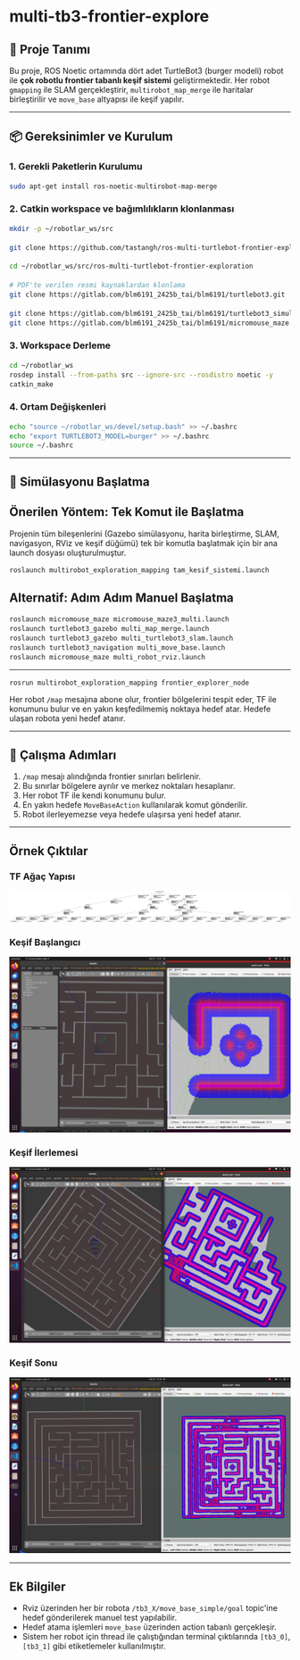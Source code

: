 # multi-tb3-frontier-explore

## 📘 Proje Tanımı

Bu proje, ROS Noetic ortamında dört adet TurtleBot3 (burger modeli) robot ile **çok robotlu frontier tabanlı keşif sistemi** geliştirmektedir. Her robot `gmapping` ile SLAM gerçekleştirir, `multirobot_map_merge` ile haritalar birleştirilir ve `move_base` altyapısı ile keşif yapılır.

---

## 📦 Gereksinimler ve Kurulum

### 1. Gerekli Paketlerin Kurulumu

```bash
sudo apt-get install ros-noetic-multirobot-map-merge
```

### 2. Catkin workspace ve bağımlılıkların klonlanması

```bash
mkdir -p ~/robotlar_ws/src

git clone https://github.com/tastangh/ros-multi-turtlebot-frontier-exploration.git

cd ~/robotlar_ws/src/ros-multi-turtlebot-frontier-exploration

# PDF'te verilen resmi kaynaklardan klonlama
git clone https://gitlab.com/blm6191_2425b_tai/blm6191/turtlebot3.git

git clone https://gitlab.com/blm6191_2425b_tai/blm6191/turtlebot3_simulations.git
git clone https://gitlab.com/blm6191_2425b_tai/blm6191/micromouse_maze.git
```

### 3. Workspace Derleme

```bash
cd ~/robotlar_ws
rosdep install --from-paths src --ignore-src --rosdistro noetic -y
catkin_make
```

### 4. Ortam Değişkenleri

```bash
echo "source ~/robotlar_ws/devel/setup.bash" >> ~/.bashrc
echo "export TURTLEBOT3_MODEL=burger" >> ~/.bashrc
source ~/.bashrc
```

---

## 🚀 Simülasyonu Başlatma

## Önerilen Yöntem: Tek Komut ile Başlatma

Projenin tüm bileşenlerini (Gazebo simülasyonu, harita birleştirme, SLAM, navigasyon, RViz ve keşif düğümü) tek bir komutla başlatmak için bir ana launch dosyası oluşturulmuştur.

```bash
roslaunch multirobot_exploration_mapping tam_kesif_sistemi.launch
```

## Alternatif: Adım Adım Manuel Başlatma

```bash
roslaunch micromouse_maze micromouse_maze3_multi.launch
roslaunch turtlebot3_gazebo multi_map_merge.launch
roslaunch turtlebot3_gazebo multi_turtlebot3_slam.launch
roslaunch turtlebot3_navigation multi_move_base.launch
roslaunch micromouse_maze multi_robot_rviz.launch
```

---

```bash
rosrun multirobot_exploration_mapping frontier_explorer_node
```

Her robot `/map` mesajına abone olur, frontier bölgelerini tespit eder, TF ile konumunu bulur ve en yakın keşfedilmemiş noktaya hedef atar. Hedefe ulaşan robota yeni hedef atanır.

---

## 🔄 Çalışma Adımları

1. `/map` mesajı alındığında frontier sınırları belirlenir.
2. Bu sınırlar bölgelere ayrılır ve merkez noktaları hesaplanır.
3. Her robot TF ile kendi konumunu bulur.
4. En yakın hedefe `MoveBaseAction` kullanılarak komut gönderilir.
5. Robot ilerleyemezse veya hedefe ulaşırsa yeni hedef atanır.

---

## Örnek Çıktılar

### TF Ağaç Yapısı
![tf_tree](tf_tree.png)

### Keşif Başlangıcı
![start](exploration_start.png)

### Keşif İlerlemesi
![progress](exploration_progress.png)

### Keşif Sonu
![end](exploration_end.png)

---

##  Ek Bilgiler

- Rviz üzerinden her bir robota `/tb3_X/move_base_simple/goal` topic'ine hedef gönderilerek manuel test yapılabilir.
- Hedef atama işlemleri `move_base` üzerinden action tabanlı gerçekleşir.
- Sistem her robot için thread ile çalıştığından terminal çıktılarında `[tb3_0]`, `[tb3_1]` gibi etiketlemeler kullanılmıştır.

